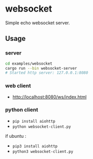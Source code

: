 # websocket

Simple echo websocket server.

## Usage

### server

```bash
cd examples/websocket
cargo run --bin websocket-server
# Started http server: 127.0.0.1:8080
```

### web client

- [http://localhost:8080/ws/index.html](http://localhost:8080/ws/index.html)

### python client

- ``pip install aiohttp``
- ``python websocket-client.py``

if ubuntu :

- ``pip3 install aiohttp``
- ``python3 websocket-client.py``
